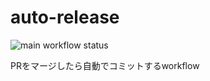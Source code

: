 # auto-release

![main workflow status](https://github.com/cacapouh/auto-release/actions/workflows/main.yml/badge.svg)

PRをマージしたら自動でコミットするworkflow